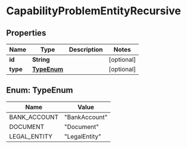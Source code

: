 

# CapabilityProblemEntityRecursive


## Properties

| Name | Type | Description | Notes |
|------------ | ------------- | ------------- | -------------|
|**id** | **String** |  |  [optional] |
|**type** | [**TypeEnum**](#TypeEnum) |  |  [optional] |



## Enum: TypeEnum

| Name | Value |
|---- | -----|
| BANK_ACCOUNT | &quot;BankAccount&quot; |
| DOCUMENT | &quot;Document&quot; |
| LEGAL_ENTITY | &quot;LegalEntity&quot; |



